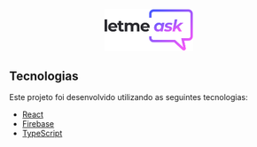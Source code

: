 <p align="center">
  <img alt="Letmeask" src=".github/logo.svg" width="160px">
</p>

##  Tecnologias

Este projeto foi desenvolvido utilizando as seguintes tecnologias:

- [React](https://reactjs.org)
- [Firebase](https://firebase.google.com/)
- [TypeScript](https://www.typescriptlang.org/)